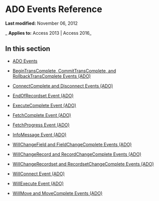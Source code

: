 
# ADO Events Reference

 **Last modified:** November 06, 2012

 _ **Applies to:** Access 2013 | Access 2016_

## In this section


- [ADO Events](84ca9525-99cb-4ba6-2a4d-172414b8f0cc.md)
    
- [BeginTransComplete, CommitTransComplete, and RollbackTransComplete Events (ADO)](9d0ae38e-530a-7a89-a344-f3ab401c2e35.md)
    
- [ConnectComplete and Disconnect Events (ADO)](8ecb080b-7fc9-7565-25bd-bd57b983750d.md)
    
- [EndOfRecordset Event (ADO)](8995b851-dff6-2525-1d62-a2cfb4f95393.md)
    
- [ExecuteComplete Event (ADO)](47317d97-e373-32f4-9438-2dff46b8d367.md)
    
- [FetchComplete Event (ADO)](4863d5b5-7d77-bdef-c511-f85c9e6dec9d.md)
    
- [FetchProgress Event (ADO)](09145d9a-ea5e-b41c-6c54-33ec83e642a9.md)
    
- [InfoMessage Event (ADO)](5d4f487f-96c8-4cf6-60ab-583510d3096f.md)
    
- [WillChangeField and FieldChangeComplete Events (ADO)](bc4455a6-2925-33dc-d04f-8ea570e5e370.md)
    
- [WillChangeRecord and RecordChangeComplete Events (ADO)](b21229b2-74e6-0798-95bf-0252f041831c.md)
    
- [WillChangeRecordset and RecordsetChangeComplete Events (ADO)](2cec4cf9-a4e9-c386-5202-04e86f4cf8ad.md)
    
- [WillConnect Event (ADO)](8b0e9955-4e7a-7af8-ce6c-7a4ba569a5bb.md)
    
- [WillExecute Event (ADO)](9f516bfd-246d-9817-4ca3-64598ab466f7.md)
    
- [WillMove and MoveComplete Events (ADO)](fe7eb823-b388-6b3d-1ae9-056018032ef5.md)
    
